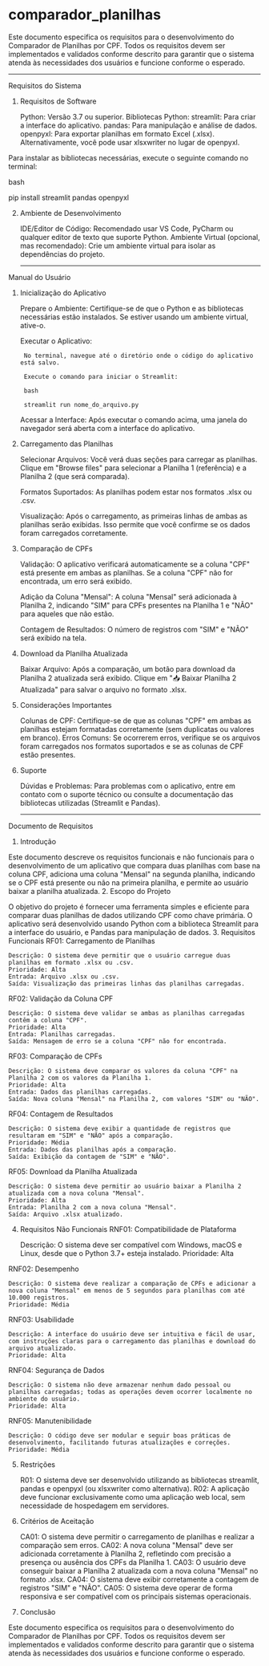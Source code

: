 # comparador_planilhas
Este documento especifica os requisitos para o desenvolvimento do Comparador de Planilhas por CPF. Todos os requisitos devem ser implementados e validados conforme descrito para garantir que o sistema atenda às necessidades dos usuários e funcione conforme o esperado.

-----------

Requisitos do Sistema
1. Requisitos de Software

    Python: Versão 3.7 ou superior.
    Bibliotecas Python:
        streamlit: Para criar a interface do aplicativo.
        pandas: Para manipulação e análise de dados.
        openpyxl: Para exportar planilhas em formato Excel (.xlsx).
        Alternativamente, você pode usar xlsxwriter no lugar de openpyxl.

Para instalar as bibliotecas necessárias, execute o seguinte comando no terminal:

bash

pip install streamlit pandas openpyxl

2. Ambiente de Desenvolvimento

    IDE/Editor de Código: Recomendado usar VS Code, PyCharm ou qualquer editor de texto que suporte Python.
    Ambiente Virtual (opcional, mas recomendado): Crie um ambiente virtual para isolar as dependências do projeto.

   -------------------------


Manual do Usuário
1. Inicialização do Aplicativo

    Prepare o Ambiente:
        Certifique-se de que o Python e as bibliotecas necessárias estão instalados.
        Se estiver usando um ambiente virtual, ative-o.

    Executar o Aplicativo:

        No terminal, navegue até o diretório onde o código do aplicativo está salvo.

        Execute o comando para iniciar o Streamlit:

        bash

        streamlit run nome_do_arquivo.py

    Acessar a Interface:
        Após executar o comando acima, uma janela do navegador será aberta com a interface do aplicativo.

2. Carregamento das Planilhas

    Selecionar Arquivos:
        Você verá duas seções para carregar as planilhas.
        Clique em "Browse files" para selecionar a Planilha 1 (referência) e a Planilha 2 (que será comparada).

    Formatos Suportados:
        As planilhas podem estar nos formatos .xlsx ou .csv.

    Visualização:
        Após o carregamento, as primeiras linhas de ambas as planilhas serão exibidas. Isso permite que você confirme se os dados foram carregados corretamente.

3. Comparação de CPFs

    Validação:
        O aplicativo verificará automaticamente se a coluna "CPF" está presente em ambas as planilhas.
        Se a coluna "CPF" não for encontrada, um erro será exibido.

    Adição da Coluna "Mensal":
        A coluna "Mensal" será adicionada à Planilha 2, indicando "SIM" para CPFs presentes na Planilha 1 e "NÃO" para aqueles que não estão.

    Contagem de Resultados:
        O número de registros com "SIM" e "NÃO" será exibido na tela.

4. Download da Planilha Atualizada

    Baixar Arquivo:
        Após a comparação, um botão para download da Planilha 2 atualizada será exibido.
        Clique em "📥 Baixar Planilha 2 Atualizada" para salvar o arquivo no formato .xlsx.

5. Considerações Importantes

    Colunas de CPF: Certifique-se de que as colunas "CPF" em ambas as planilhas estejam formatadas corretamente (sem duplicatas ou valores em branco).
    Erros Comuns: Se ocorrerem erros, verifique se os arquivos foram carregados nos formatos suportados e se as colunas de CPF estão presentes.

6. Suporte

    Dúvidas e Problemas:
        Para problemas com o aplicativo, entre em contato com o suporte técnico ou consulte a documentação das bibliotecas utilizadas (Streamlit e Pandas).

   ------------------------

Documento de Requisitos
1. Introdução

Este documento descreve os requisitos funcionais e não funcionais para o desenvolvimento de um aplicativo que compara duas planilhas com base na coluna CPF, adiciona uma coluna "Mensal" na segunda planilha, indicando se o CPF está presente ou não na primeira planilha, e permite ao usuário baixar a planilha atualizada.
2. Escopo do Projeto

O objetivo do projeto é fornecer uma ferramenta simples e eficiente para comparar duas planilhas de dados utilizando CPF como chave primária. O aplicativo será desenvolvido usando Python com a biblioteca Streamlit para a interface do usuário, e Pandas para manipulação de dados.
3. Requisitos Funcionais
RF01: Carregamento de Planilhas

    Descrição: O sistema deve permitir que o usuário carregue duas planilhas em formato .xlsx ou .csv.
    Prioridade: Alta
    Entrada: Arquivo .xlsx ou .csv.
    Saída: Visualização das primeiras linhas das planilhas carregadas.

RF02: Validação da Coluna CPF

    Descrição: O sistema deve validar se ambas as planilhas carregadas contêm a coluna "CPF".
    Prioridade: Alta
    Entrada: Planilhas carregadas.
    Saída: Mensagem de erro se a coluna "CPF" não for encontrada.

RF03: Comparação de CPFs

    Descrição: O sistema deve comparar os valores da coluna "CPF" na Planilha 2 com os valores da Planilha 1.
    Prioridade: Alta
    Entrada: Dados das planilhas carregadas.
    Saída: Nova coluna "Mensal" na Planilha 2, com valores "SIM" ou "NÃO".

RF04: Contagem de Resultados

    Descrição: O sistema deve exibir a quantidade de registros que resultaram em "SIM" e "NÃO" após a comparação.
    Prioridade: Média
    Entrada: Dados das planilhas após a comparação.
    Saída: Exibição da contagem de "SIM" e "NÃO".

RF05: Download da Planilha Atualizada

    Descrição: O sistema deve permitir ao usuário baixar a Planilha 2 atualizada com a nova coluna "Mensal".
    Prioridade: Alta
    Entrada: Planilha 2 com a nova coluna "Mensal".
    Saída: Arquivo .xlsx atualizado.

4. Requisitos Não Funcionais
RNF01: Compatibilidade de Plataforma

    Descrição: O sistema deve ser compatível com Windows, macOS e Linux, desde que o Python 3.7+ esteja instalado.
    Prioridade: Alta

RNF02: Desempenho

    Descrição: O sistema deve realizar a comparação de CPFs e adicionar a nova coluna "Mensal" em menos de 5 segundos para planilhas com até 10.000 registros.
    Prioridade: Média

RNF03: Usabilidade

    Descrição: A interface do usuário deve ser intuitiva e fácil de usar, com instruções claras para o carregamento das planilhas e download do arquivo atualizado.
    Prioridade: Alta

RNF04: Segurança de Dados

    Descrição: O sistema não deve armazenar nenhum dado pessoal ou planilhas carregadas; todas as operações devem ocorrer localmente no ambiente do usuário.
    Prioridade: Alta

RNF05: Manutenibilidade

    Descrição: O código deve ser modular e seguir boas práticas de desenvolvimento, facilitando futuras atualizações e correções.
    Prioridade: Média

5. Restrições

    R01: O sistema deve ser desenvolvido utilizando as bibliotecas streamlit, pandas e openpyxl (ou xlsxwriter como alternativa).
    R02: A aplicação deve funcionar exclusivamente como uma aplicação web local, sem necessidade de hospedagem em servidores.

6. Critérios de Aceitação

    CA01: O sistema deve permitir o carregamento de planilhas e realizar a comparação sem erros.
    CA02: A nova coluna "Mensal" deve ser adicionada corretamente à Planilha 2, refletindo com precisão a presença ou ausência dos CPFs da Planilha 1.
    CA03: O usuário deve conseguir baixar a Planilha 2 atualizada com a nova coluna "Mensal" no formato .xlsx.
    CA04: O sistema deve exibir corretamente a contagem de registros "SIM" e "NÃO".
    CA05: O sistema deve operar de forma responsiva e ser compatível com os principais sistemas operacionais.

7. Conclusão

Este documento especifica os requisitos para o desenvolvimento do Comparador de Planilhas por CPF. Todos os requisitos devem ser implementados e validados conforme descrito para garantir que o sistema atenda às necessidades dos usuários e funcione conforme o esperado.
